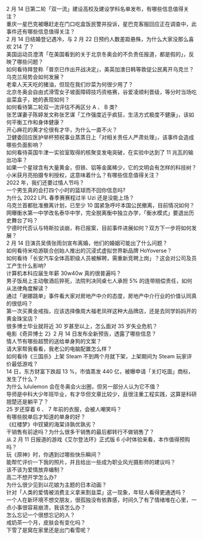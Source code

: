 2 月 14 日第二轮「双一流」建设高校及建设学科名单发布，有哪些信息值得关注？  
重庆一星巴克被曝赶走在门口吃盒饭民警并投诉，星巴克客服回应正在调查中，此事件还有哪些信息值得关注？  
2 月 14 日结婚登记遇冷，与 2 月 22 日预约人数差距悬殊，为什么大家没那么喜欢 214 了？  
美国运动员澄清「在美国看到的关于北京冬奥会的不负责任报道，都是假的」，反映了哪些问题？  
如何看待拜登称「普京已作出开战决定」，美英加澳日韩等敦促公民离开乌克兰？乌克兰局势会如何发展？  
老辈人天天吃的猪油，但现在我们炒菜为何很少用了？  
北京冬奥会自由式滑雪女子坡面障碍技巧资格赛，谷爱凌顺利晋级，等分时当场吃韭菜盒子，她的表现如何？  
如何看待第二轮双一流评估不再区分 A 、 B 类?  
张艺谋妻子陈婷发文称张艺谋「工作强度近乎疯狂，生活方式极度不健康」，该如何平衡工作和身体健康？  
开心麻花的黄才伦很有才华，为什么一直不火？  
卫健委回应医护举杯预祝事业蒸蒸日上「对相关责任人严肃处理」，该事件会造成哪些负面影响？  
如何看待英国牛津一实验室取得的核聚变发电突破，在实验中达到了 11 兆瓦的输出功率？  
如果一个星球含有大量黄金，但铁、铝等金属稀少，它的文明会有怎样的科技树？  
小米获月亮拍摄专利授权，这意味着什么？有哪些信息值得关注？  
2022 年，我们还要过情人节吗？  
一个男生真的会打四个小时的篮球而不回你信息吗?  
为什么 2022 LPL 春季赛赛程过半 Uzi 还是没能上场？  
乌克兰首都批准撤离计划，已至少 10 国紧急呼吁本国公民撤离，目前情况如何？  
网曝衡水第一中学改名泰华中学，完全脱离衡中独立办学，「衡水模式」要退出历史舞台了吗？  
宁德时代否认与特斯拉谈崩，称已报案，目前事件进展如何？双方下一步将如何发展？  
2 月 14 日演员吴倩张雨剑宣布离婚，他们的婚姻可能出了什么问题？  
如何看待米哈游联合创始人推出的沉浸式虚拟世界新品牌 HoYoverse？  
如何看待「长安汽车全体高职级人员被解聘，需重新竞聘上岗」？这会对公司及员工产生什么影响?  
计算机本科应届生年薪 30w40w 真的很普遍吗？  
男子饭局上主动敬酒后猝死，法院判决同桌七人承担 5% 的连带赔偿责任，如何从法律角度解读？  
通过「谢娜跳单」事件看大家对房地产中介的态度，房地产中介行业的价值认同真的很低吗？  
第一次买黄金戒指，应该选择像周大福老凤祥这种大品牌店，还是去同学妈妈开的黄金珠宝店？  
很多博士毕业就将近 30 岁甚至以上，怎么面对 35 岁失业危机？  
电影《奇异博士 2》2 月 14 日发布全新预告，透露了哪些信息？  
情人节有哪些超赞的送给单身狗的文案？  
请大家帮我看看，我老公的电脑配置怎么样？  
如何看待《三国杀》上架 Steam 不到两个月就下架，上架期间为 Steam 玩家评价最低游戏？  
14 日，东方财富下跌超 13 %，市值蒸发 440 亿，被曝申请「关灯吃面」商标，发生了什么？  
为什么 lululemon 会在冬奥会火出圈，但另一部分人认为它不值？  
导师是中科大少年班毕业，有才华但文章比较少，且很注重工程实践，这算是科研翘楚还是躺平了？  
25 岁还穿着 6 、 7 年前的衣服，会被人嘲笑吗？  
有哪些脱单后才知道的单身的好？  
《红楼梦》中钗黛的海棠诗孰优孰劣？  
干销售有前途吗？为什么很多干销售的最后都转行不做销售了？  
从 2 月 11 日报道的游戏《艾尔登法环》正式版 6 小时体验来看，本作值得预购吗？  
玩《原神》时，你遇到过哪些快乐瞬间？  
能帮忙评价一下我的照片，并且给出一些成为职业风光摄影师的建议吗？  
该不该为爱情放弃编制？  
高二不想开学怎么办?  
为什么很少见到以花娘为主题的日本动画？  
针对「人类的爱情被消费主义拿来割韭菜」这一现象，年轻人看得更通透吗？  
一个人在新环境不想交朋友，很孤独没有依靠感，时间久了有了情绪堆在心里，一点小事很容易崩溃，我该怎么办？  
怎么忘记一个很想忘记的人？  
戒奶茶一个月，皮肤会有变化吗？  
下雪了是窝在家里还是出门看雪呢？  

